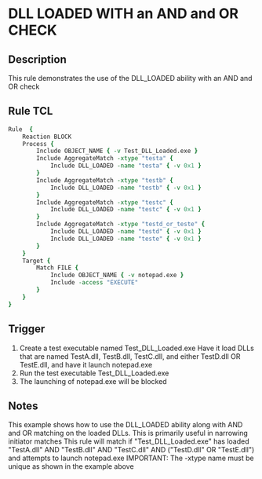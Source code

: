 # DLL LOADED WITH an AND and OR CHECK

## Description
This rule demonstrates the use of the DLL_LOADED ability with an AND and OR check

## Rule TCL
```tcl
Rule  {
    Reaction BLOCK
	Process {
		Include OBJECT_NAME { -v Test_DLL_Loaded.exe }
		Include AggregateMatch -xtype "testa" {
			Include DLL_LOADED -name "testa" { -v 0x1 }
		}
		Include AggregateMatch -xtype "testb" {
			Include DLL_LOADED -name "testb" { -v 0x1 }
		}
		Include AggregateMatch -xtype "testc" {
			Include DLL_LOADED -name "testc" { -v 0x1 }
		}
		Include AggregateMatch -xtype "testd_or_teste" {
			Include DLL_LOADED -name "testd" { -v 0x1 }
			Include DLL_LOADED -name "teste" { -v 0x1 }
		}
	}
	Target {
		Match FILE {
			Include OBJECT_NAME { -v notepad.exe }
			Include -access "EXECUTE"
		}
	}
}
```

## Trigger
1. Create a test executable named Test_DLL_Loaded.exe Have it load DLLs that are named TestA.dll, TestB.dll, TestC.dll, and either TestD.dll OR TestE.dll, and have it launch notepad.exe
2. Run the test executable Test_DLL_Loaded.exe 
3. The launching of notepad.exe will be blocked

## Notes
This example shows how to use the DLL_LOADED ability along with AND and OR matching on the loaded DLLs.  This is primarily useful in narrowing initiator matches
This rule will match if "Test_DLL_Loaded.exe" has loaded "TestA.dll" AND "TestB.dll" AND "TestC.dll" AND ("TestD.dll" OR "TestE.dll") and attempts to launch notepad.exe
IMPORTANT: The -xtype name must be unique as shown in the example above